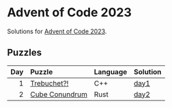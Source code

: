 # Advent of Code 2023

Solutions for [Advent of Code 2023](https://adventofcode.com/2023).

## Puzzles

| Day | Puzzle | Language | Solution |
| --: | :----- | :------- | :------- |
| 1 | [Trebuchet?!](https://adventofcode.com/2023/day/1) | C++ | [day1](https://github.com/mnajda/advent-of-code-2023/tree/main/day1) |
| 2 | [Cube Conundrum](https://adventofcode.com/2023/day/2) | Rust | [day2](https://github.com/mnajda/advent-of-code-2023/tree/main/day2) |
